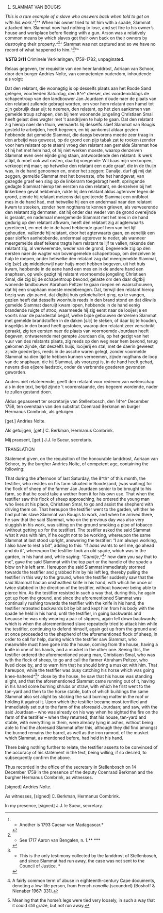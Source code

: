 1.  SLAMMAT VAN BOUGIS

*This is a rare example of a slave who answers back when told to get on
with his work.*^*[^1]*^* When his owner tried to hit him with a spade,
Slammat attacked him. Slammat now had nothing to lose, and set fire to
his owner’s house and workplace before fleeing with a gun. Arson was a
relatively common means by which slaves got their own back on their
owners by destroying their property.*^*[^2]*^* Slammat was not captured
and so we have no record of what happened to him.*^*[^3]*^

**1/STB 3/11** Criminele Verklaringen, 1759-1782, unpaginated.

Relaas gegeven, ter requisitie van den heer landdrost, Adriaan van
Schoor, door den burger Andries Nolte, van competenten ouderdom,
inhoudende als volgt:

Dat den relatant, die woonagtig is op desselfs plaats aan het Roode Sand
gelegen, voorleeden Saturdag, den 8^e^ deeser, des voordemiddags de
schapentroup van den landbouwer Jan Jourdaen d’oude naer de plaats van
den relatant zullende gebragt worden, om voor hem relatant een hamel tot
zijn gebruijk daar uijt te neemen, den relatant, op het zien aankomen
van gemelde troup schapen, den bij hem woonende jongeling Christiaen
Smal heeft gelast dies wagter met ’t aandrijven te hulp te gaan. Dat den
relatant zig hierop naer den thuin, werwaerts hij desselfs slaef Slammat
van Bougis gesteld te arbeijden, heeft begeven, en bij aankomst aldaar
gezien hebbende dat gemelde Slammat, die daegs bevorens meede zeer traag
in den arbeijd was geweest, op de grond een pijp tabak zat te rooken
(zonder voor hem relatant op te staan) vroeg den relatant aan gemelde
Slammat hoe of hij het met hem had, of hij niet werken moeste, waarop
denzelven Slammat even over eijnde ging staan, antwoordende den
relatant: Ik werk altijd, ik moet ook wat rusten, daarbij voegende: Wil
baas mijn verkoopen, verkoopt mij maar; op hetwelke den relatant een
oude graaf, die in de thuijn was, in de hand genoomen en, onder het
zeggen: Canalje, durf gij mij dat zeggen, gemelde Slammat met het
bovenste, ofte het handgevat, van gezegde graef een slag op de linkerarm
toegebragt heeft, springende gedagte Slammat hierop ten eersten na den
relatant, en denzelven bij het linkerbeen gevat hebbende, rukte hij den
relatant aldus agterover tegen de grond, ziende hij relatant meteens dat
geciteerde Slammat een ontbloot mes in de hand had, met hetwelke hij een
en andermaal naar den relatant kwam te steeken, zonder hem nogthans te
konnen grieven, als verweerende den relatant zig dermaten, dat hij onder
des weder van de grond overeijnde is geraakt, en nademaal meergemelde
Slammat met het mes in de hand gedurig op den relatant afkwam, heeft den
relatant zig al agterwaarts geretireert, en met de in de hand hebbende
graef hem van het lijf gehouden, vallende hij relatant, door het
agterwaarts gaan, en eenelijk een paar sloffen aanhebbende, andermaal
agterover te neder, als wanneer meergemelde slaef telkens tragte hem
relatant te lijf te vallen, rakende den relatant zig, al verweerende,
weder van de grond, begevende zig op den eersten naer de wagter van
bovengemelde schapentroup, om denzelven te hulp te roepen, onder
hetwelke den relatant zag dat meergemelde Slammat, dig \[*sic*\] zig
middelerwijl naer huijs moet hebben begeven, uit het huis kwam, hebbende
in de eene hand een mes en in de andere hand een snaphaen, op welk
gezigt hij relatant voornoemde jongeling Christiaen Smal, die zig bij de
schapentroup bevond, gelaste om den daar digtbij wonende landbouwer
Abraham Peltzer te gaan roepen en waarschouwen, dat hij een snaphaan
moeste medebrengen. Dat, terwijl den relatant hierop bezig was zijn
paerd, dat digtbij huis gekniehaltert ging, op te vangen, gezien heeft
dat desselfs woonhuis reeds in den brand stond en dat dikwils gemelde
Slammat daeruijt kwam lopen, hebbende in de hand eenig brandende ruigte
of stroo, waarmeede hij zig eerst naar de looijerije en voorts naar de
paardestal begaf, welke bijde gebouwen denzelven Slammat met gemelde
brandstoffen in de daken \[*sic*\] te steken, of daar bij te houden,
insgelijks in den brand heeft gestoken, waarop den relatant zeer
verschrikt geraakt, zig ten eersten naer de plaats van voornoemde
Jourdaan heeft begeven, ontwaerende met gerepte Jourdaan die, op het
gezigt van het vuur van des relatants plaats, zig reeds op den weg near
hem bevond, terug gekomen zijnde, dat deszelfs huijs, looijerij en stal,
met de daerin geweest zijnde goedertjes, reeds in de assche waren
gelegt, zonder voormelde Slammat na dien tijd te hebben kunnen
verneemen, zijnde nogthans de loop van de snaphaan, die hij Slammat, als
voorzegt is, in de hand heeft gehad, nevens dies eijzere laedstok, onder
de verbrande goederen gevonden geworden.

Anders niet relateerende, geeft den relatant voor redenen van wetenschap
als in den text, berijd zijnde ’t voorenstaande, des begeerd wordende,
nader te zullen gestand doen.

Aldus gepasseert ter secretarije van Stellenbosch, den 14^e^ December
1759, ten overstaan van den substitut Coenraad Berkman en burger
Hermanus Combrink, als getuigen.

\[get.\] Andries Nolte.

Als getuijgen, \[get.\] C. Berkman, Hermanus Combrink.

Mij praesent, \[get.\] J.J. le Sueur, secretaris.

TRANSLATION

Statement given, on the requisition of the honourable landdrost, Adriaan
van Schoor, by the burgher Andries Nolte, of competent age, containing
the following:

That during the afternoon of last Saturday, the 8^th^ of this month, the
testifier, who resides on his farm situated in Roodezand, \[was
waiting\] for the flock of sheep of the farmer Jan Jourdaen senior to be
brought to his farm, so that he could take a wether from it for his own
use. That when the testifier saw this flock of sheep approaching, he
ordered the young man who lives at his place, Christiaen Smal, to go and
assist the shepherd with driving them on. That hereupon the testifier
went to the garden, whither he had put his slave Slammat van Bougis to
work, and when he arrived there, he saw that the said Slammat, who on
the previous day was also very sluggish in his work, was sitting on the
ground smoking a pipe of tobacco (without getting up for the testifier).
The testifier asked the said Slammat what it was with him, if he ought
not to be working, whereupon the same Slammat at last stood upright,
answering the testifier: “I am always working, I also have to rest a
bit”, adding to this: “If *baas* wants to sell me, go ahead and do it”,
whereupon the testifier took an old spade, which was in the garden, in
his hand and, while saying: “*Canalje*,^[^4]^ how dare you say that to
me”, gave the said Slammat with the top part or the handle of the spade
a blow on his left arm. Hereupon the said Slammat immediately stormed
towards the testifier and grabbed him by his left leg, thereby pulling
the testifier in this way to the ground, when the testifier suddenly saw
that the said Slammat had an unsheathed knife in his hand, with which he
once or twice stabbed in the direction of the testifier, without however
being able to pierce him. As the testifier resisted in such a way that,
during this, he again got up from the ground, and since the
aforementioned Slammat was continually rushing towards the testifier
with the knife in his hand, the testifier retreated backwards bit by bit
and kept him from his body with the spade he held in his hand, until the
testifier, in going backwards and because he was only wearing a pair of
slippers, again fell down backwards; which is when the aforementioned
slave repeatedly tried to attack him while the testifier, continuing to
defend himself, again got up from the ground and at once proceeded to
the shepherd of the aforementioned flock of sheep, in order to call for
help, during which the testifier saw Slammat, who meanwhile must have
gone into the house, coming from the house, having a knife in one of his
hands, and a musket in the other one. Seeing this, the testifier ordered
the aforementioned young man, Christiaen Smal, who was with the flock of
sheep, to go and call the farmer Abraham Peltzer, who lived close by,
and to warn him that he should bring a musket with him. That hereupon,
while the testifier was busy catching his horse which was going
knee-haltered^[^5]^ close by the house, he saw that his house was
standing alight, and that the aforementioned Slammat came running out of
it, having in his hand some burning shrubs or straw, with which he first
went to the tan-yard and then to the horse stable, both of which
buildings the same Slammat also set alight by sticking the said burning
matter in the roof or holding it against it. Upon which the testifier
became most terrified and immediately set out to the farm of the
aforesaid Jourdaan; and saw, with the said Jourdaan – who was already on
his way when he sighted the fire on the farm of the testifier – when
they returned, that his house, tan-yard and stable, with everything in
them, were already lying in ashes, without being able to find the
aforesaid Slammat after this, although they did find amongst the burned
remains the barrel, as well as the iron ramrod, of the musket which
Slammat, as mentioned before, had held in his hand.

There being nothing further to relate, the testifier asserts to be
convinced of the accuracy of his statement in the text, being willing,
if so desired, to subsequently confirm the above.

Thus recorded in the office of the secretary in Stellenbosch on 14
December 1759 in the presence of the deputy Coenraad Berkman and the
burgher Hermanus Combrink, as witnesses.

\[signed\] Andries Nolte.

As witnesses, \[signed\] C. Berkman, Hermanus Combrink.

In my presence, \[signed\] J.J. le Sueur, secretary.

[^1]: * Another is 1793 Caesar van Madagascar.*

[^2]: * See 1717 Aaron van Bengalen, n. 1.** ***

[^3]: * This is the only testimony collected by the landdrost of
    Stellenbosch, and since Slammat had run away, the case was not sent
    to the Council of Justice. *

[^4]:  A fairly common term of abuse in eighteenth-century Cape
    documents, denoting a low-life person, from French *canaille*
    (scoundrel) (Boshoff & Nienaber 1967: 331).

[^5]:  Meaning that the horse’s legs were tied very loosely, in such a
    way that it could still graze, but not run away.

